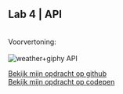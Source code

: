 ## Lab 4 | API
  
  <br>Voorvertoning:<br><br>
  ![weather+giphy API](https://github.com/abuijzen/2imd-webtech3-portfolio/blob/master/lab4-APIs/Schermafbeelding%202019-04-01%20om%2015.03.47.png)

[Bekijk mijn opdracht op github](https://github.com/abuijzen/2imd-webtech3-portfolio/tree/master/lab4-APIs)
<br>
[Bekijk mijn opdracht op codepen](https://codepen.io/abuijzen/pen/RONRPV)

